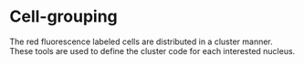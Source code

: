 # Cell-grouping
The red fluorescence labeled cells are distributed in a cluster manner. These tools are used to define the cluster code for each interested nucleus.  
